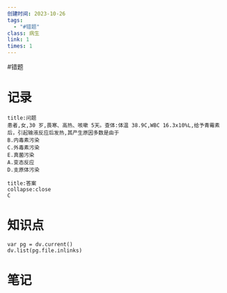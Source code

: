 ```yaml
---
创建时间: 2023-10-26
tags:
  - "#错题"
class: 病生
link: 1
times: 1
---
```

#错题


记录
==
```ad-question
title:问题
患者,女,30 岁,畏寒、高热、咳嗽 5天。查体:体温 38.9C,WBC 16.3x10%L,给予青霉素后，引起输液反应后发热,其产生原因多数是由于
B.内毒素污染
C.外毒素污染
E.真菌污染
A.变态反应
D.支原体污染
```

```ad-note
title:答案
collapse:close
C
```

知识点
==
```dataviewjs
var pg = dv.current()
dv.list(pg.file.inlinks)
```

笔记
==